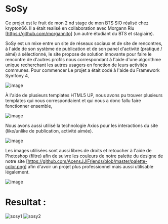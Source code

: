 # SoSy

Ce projet est le fruit de mon 2 nd stage de mon BTS SIO réalisé chez krypton66.
Il a était realisé en collaboration avec Morgann Riu [https://github.com/morgannito] (un autre étudiant du BTS et stagiaire).

SoSy est un mixe entre un site de réseaux sociaux et de site de rencontres, à l'aide de son système de publication et de son panel 
d'activité (pratiqué / aimé) à sélectionné, le site propose de solution innovante pour faire le rencontre de d'autres profils nous 
correspondant à l'aide d'une algorithme unique recherchant les autres usagers en fonction de leurs activités communes.
Pour commencer Le projet a était codé à l'aide du Framework Symfony 4,

![image](https://user-images.githubusercontent.com/45235527/96745902-e9174200-13c6-11eb-9388-d6ae349db857.png)

À l'aide de plusieurs templates HTML5 UP, nous avons pu trouver plusieurs templates qui nous correspondaient et qui nous a donc fallu faire fonctionner ensemble,

![image](https://user-images.githubusercontent.com/45235527/96745778-c9801980-13c6-11eb-8672-fa5ef27b7120.png)

Nous avons aussi utilisé la technologie Axios pour les interactions du site (like/unlike de publication, activité aimée).

![image](https://user-images.githubusercontent.com/45235527/96745379-5d051a80-13c6-11eb-8ca6-eb30405ed5d4.png)

Les images utilisées sont aussi libres de droits et retoucher à l'aide de Photoshop (filtre) afin de suivre les couleurs de notre palette du designe de notre site
[https://github.com/AcensJJ/Friends/blob/master/palette-color.png] afin d'avoir un projet plus professionnel mais aussi utilisable légalement.

![image](https://user-images.githubusercontent.com/45235527/96747858-1a910d00-13c9-11eb-9acc-748ba661be97.png)

# Resultat : 

![sosy1](https://user-images.githubusercontent.com/45235527/96745102-0ef01700-13c6-11eb-87ef-cdc793c7277e.PNG)
![sosy2](https://user-images.githubusercontent.com/45235527/96745110-10b9da80-13c6-11eb-9e86-bb154b8d0839.PNG)
